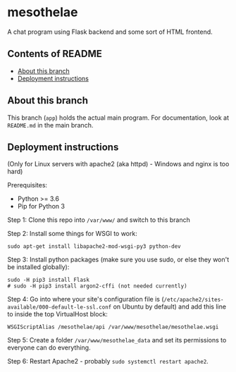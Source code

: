 # mesothelae

A chat program using Flask backend and some sort of HTML frontend.

## Contents of README
- [About this branch](#about-this-branch)
- [Deployment instructions](#deployment-instructions)

## About this branch

This branch (`app`) holds the actual main program. For documentation, look at `README.md` in the main branch.

## Deployment instructions

(Only for Linux servers with apache2 (aka httpd) - Windows and nginx is too hard)

Prerequisites:
- Python >= 3.6
- Pip for Python 3

Step 1: Clone this repo into `/var/www/` and switch to this branch

Step 2: Install some things for WSGI to work:
```
sudo apt-get install libapache2-mod-wsgi-py3 python-dev
```

Step 3: Install python packages (make sure you use sudo, or else they won't be installed globally):
```
sudo -H pip3 install Flask
# sudo -H pip3 install argon2-cffi (not needed currently)
```

Step 4: Go into where your site's configuration file is (`/etc/apache2/sites-available/000-default-le-ssl.conf` on Ubuntu by default) and add this line to inside the top VirtualHost block:
```
WSGIScriptAlias /mesothelae/api /var/www/mesothelae/mesothelae.wsgi
```

Step 5: Create a folder `/var/www/mesothelae_data` and set its permissions to everyone can do everything.

Step 6: Restart Apache2 - probably `sudo systemctl restart apache2`.